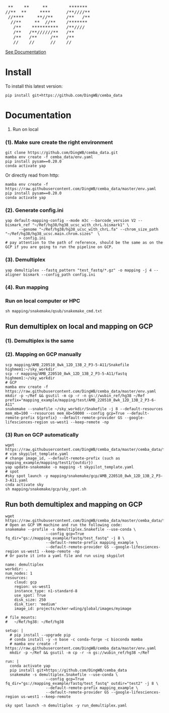 [](http://www.network-science.de/ascii/)
<pre>
 **    **     **        *******
//**  **     ****      /**////**
 //****     **//**     /**   /**
  //**     **  //**    /*******
   /**    **********   /**////
   /**   /**//////**   /**
   /**   /**     /**   /**
   //    //      //    //
</pre>
[See Documentation](https://hq-1.gitbook.io/mc/)


# Install
To install this latest version:
```shell
pip install git+https://github.com/DingWB/cemba_data
```

# Documentation
1. Run on local
### (1). Make sure create the right environment
```shell
git clone https://github.com/DingWB/cemba_data.git
mamba env create -f cemba_data/env.yaml
pip install pysam==0.20.0
conda activate yap
```
Or directly read from http:
```shell
mamba env create -f https://raw.githubusercontent.com/DingWB/cemba_data/master/env.yaml
pip install pysam==0.20.0
conda activate yap
```

### (2). Generate config.ini
```shell
yap default-mapping-config --mode m3c --barcode_version V2 --bismark_ref "~/Ref/hg38/hg38_ucsc_with_chrL.bismark1" \
      --genome "~/Ref/hg38/hg38_ucsc_with_chrL.fa" --chrom_size_path "~/Ref/hg38/hg38_ucsc.main.chrom.sizes"  \
      > config.ini
# pay attention to the path of reference, should be the same as on the GCP if you are going to run the pipeline on GCP.      
```
### (3). Demultiplex
```shell
yap demultiplex --fastq_pattern "test_fastq/*.gz" -o mapping -j 4 --aligner bismark --config_path config.ini

```
### (4). Run mapping
### Run on local computer or HPC
```shell
sh mapping/snakemake/qsub/snakemake_cmd.txt
```

## Run demultiplex on local and mapping on GCP
### (1). Demultiplex is the same
### (2). Mapping on GCP manually
```shell
scp mapping/AMB_220510_8wk_12D_13B_2_P3-5-A11/Snakefile highmem1:~/sky_workdir
scp -r mapping/AMB_220510_8wk_12D_13B_2_P3-5-A11/fastq highmem1:~/sky_workdir
# GCP
mamba env create -f https://raw.githubusercontent.com/DingWB/cemba_data/master/env.yaml
mkdir -p ~/Ref && gsutil -m cp -r -n gs://wubin_ref/hg38 ~/Ref
prefix="mapping_example/mapping/test/AMB_220510_8wk_12D_13B_2_P3-6-A11"
snakemake --snakefile ~/sky_workdir/Snakefile -j 8 --default-resources mem_mb=100 --resources mem_mb=50000 --config gcp=True --default-remote-prefix ${prefix} --default-remote-provider GS --google-lifesciences-region us-west1 --keep-remote -np
```

### (3) Run on GCP automatically
```shell
wget https://raw.githubusercontent.com/DingWB/cemba_data/master/cemba_data/files/skypilot_template.yaml
# vim skypilot_template.yaml
# change image_id, --default-remote-prefix (such as mapping_example/mapping/test1/{outdir})
yap update-snakemake -o mapping -t skypilot_template.yaml
# spot
#sky spot launch -y mapping/snakemake/gcp/AMB_220510_8wk_12D_13B_2_P3-3-A11.yaml
cnda activate sky
sh mapping/snakemake/gcp/sky_spot.sh
```

## Run both demultiplex and mapping on GCP
```shell
wget https://raw.githubusercontent.com/DingWB/cemba_data/master/cemba_data/files/gcp/demultiplex.Snakefile
# Open an GCP VM machine and run the following code:
snakemake --profile -s demultiplex.Snakefile --use-conda \
                  --config gcp=True fq_dir="gs://mapping_example/fastq/test_fastq" -j 8 \
                  --default-remote-prefix mapping_example \
                  --default-remote-provider GS --google-lifesciences-region us-west1 --keep-remote -np
# Or paste it into a yaml file and run using skypilot
```
```text
name: demultiplex
workdir: .
num_nodes: 1
resources:
    cloud: gcp
    region: us-west1
    instance_type: n1-standard-8
    use_spot: True
    disk_size: 250
    disk_tier: 'medium'
    image_id: projects/ecker-wding/global/images/myimage

# file_mounts:
#   ~/Ref/hg38: ~/Ref/hg38

setup: |
  # pip install --upgrade pip
  # conda install -y -n base -c conda-forge -c bioconda mamba
  # mamba env create -f https://raw.githubusercontent.com/DingWB/cemba_data/master/env.yaml
  mkdir -p ~/Ref && gsutil -m cp -r -n gs://wubin_ref/hg38 ~/Ref

run: |
  conda activate yap
  pip install git+https://github.com/DingWB/cemba_data
  snakemake -s demultiplex.Snakefile --use-conda \
                  --config gcp=True fq_dir="gs://mapping_example/fastq/test_fastq" outdir="test2" -j 8 \
                  --default-remote-prefix mapping_example \
                  --default-remote-provider GS --google-lifesciences-region us-west1 --keep-remote
```

```shell
sky spot launch -n demultiplex -y run_demultiplex.yaml
```